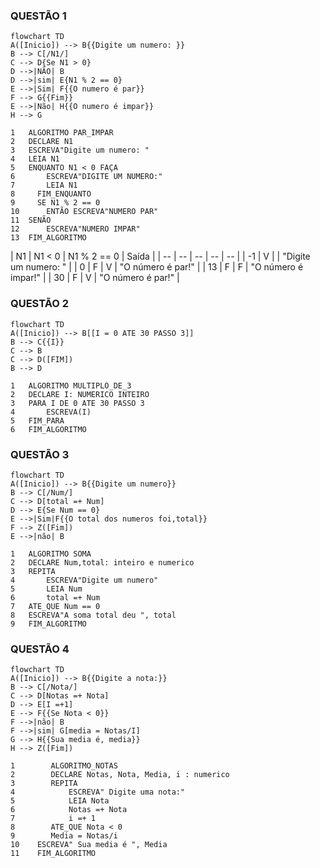 ### QUESTÃO 1
```mermaid
flowchart TD
A([Inicio]) --> B{{Digite um numero: }}
B --> C[/N1/]
C --> D{Se N1 > 0}
D -->|NÃO| B
D -->|sim| E{N1 % 2 == 0}
E -->|Sim| F{{O numero é par}}
F --> G{{Fim}}
E -->|Não| H{{O numero é impar}}
H --> G
```

```
1 	ALGORITMO PAR_IMPAR
2 	DECLARE N1
3 	ESCREVA"Digite um numero: "
4 	LEIA N1
5 	ENQUANTO N1 < 0 FAÇA
6 		ESCREVA"DIGITE UM NUMERO:"
7		LEIA N1
8	  FIM_ENQUANTO
9	  SE N1 % 2 == 0
10		ENTÃO ESCREVA"NUMERO PAR"
11	SENÃO
12		ESCREVA"NUMERO IMPAR"
13	FIM_ALGORITMO

```


| N1 | N1 < 0  | N1 % 2 == 0 | Saída |
| -- | -- | -- | -- | -- | 
| -1 | V |   | "Digite um numero: " |
| 0  | F | V | "O número é par!" |
| 13 | F | F | "O número é impar!" |
| 30 | F | V | "O número é par!" |

### QUESTÃO 2

```mermaid
flowchart TD
A([Inicio]) --> B[[I = 0 ATE 30 PASSO 3]]
B --> C{{I}}
C --> B
C --> D([FIM])
B --> D

```

```
1 	ALGORITMO MULTIPLO_DE_3
2	DECLARE I: NUMERICO INTEIRO
3	PARA I DE 0 ATE 30 PASSO 3
4 		ESCREVA(I)
5 	FIM_PARA
6	FIM_ALGORITMO

```
### QUESTÃO 3
```mermaid
flowchart TD
A([Inicio]) --> B{{Digite um numero}}
B --> C[/Num/]
C --> D[total =+ Num]
D --> E{Se Num == 0}
E -->|Sim|F{{O total dos numeros foi,total}}
F --> Z([Fim])
E -->|não| B
```

```
1 	ALGORITMO SOMA
2 	DECLARE Num,total: inteiro e numerico
3 	REPITA
4		ESCREVA"Digite um numero"
5		LEIA Num
6		total =+ Num
7	ATE_QUE Num == 0
8	ESCREVA"A soma total deu ", total
9	FIM_ALGORITMO
```
### QUESTÃO 4
```mermaid
flowchart TD
A([Inicio]) --> B{{Digite a nota:}}
B --> C[/Nota/]
C --> D[Notas =+ Nota]
D --> E[I =+1]
E --> F{{Se Nota < 0}}
F -->|não| B
F -->|sim| G[media = Notas/I]
G --> H{{Sua media é, media}}
H --> Z([Fim])
```

```
1		 ALGORITMO_NOTAS
2		 DECLARE Notas, Nota, Media, i : numerico
3		 REPITA
4			 ESCREVA" Digite uma nota:"
5			 LEIA Nota
6			 Notas =+ Nota
7			 i =+ 1
8		 ATE_QUE Nota < 0
9		 Media = Notas/i
10	  ESCREVA" Sua media é ", Media
11	  FIM_ALGORITMO
```

